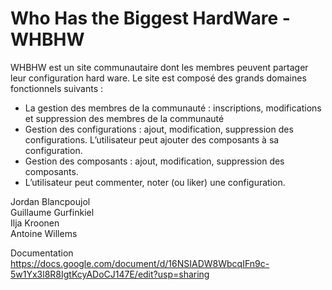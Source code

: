 Who Has the Biggest HardWare - WHBHW
=====

WHBHW est un site communautaire dont les membres peuvent partager leur configuration hard ware.
Le site est composé des grands domaines fonctionnels suivants :

-	La gestion des membres de la communauté : inscriptions, modifications et suppression des membres de la communauté
-	Gestion des configurations : ajout, modification, suppression des configurations. L’utilisateur peut ajouter des composants à sa configuration.
-	Gestion des composants : ajout, modification, suppression des composants.
-	L’utilisateur peut commenter, noter (ou liker) une configuration.


Jordan Blancpoujol  
Guillaume Gurfinkiel  
Ilja Kroonen  
Antoine Willems  

Documentation  
https://docs.google.com/document/d/16NSIADW8WbcqIFn9c-5w1Yx3l8R8IgtKcyADoCJ147E/edit?usp=sharing
